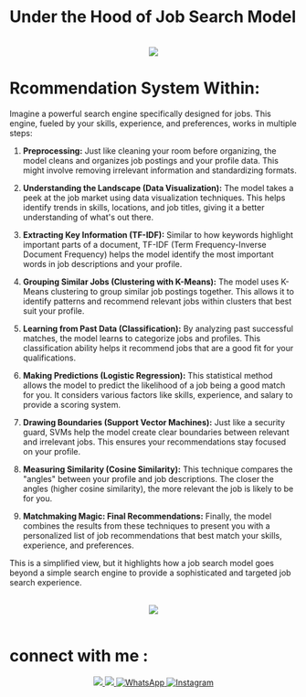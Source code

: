 # Under the Hood of Job Search Model

<br>
<div align="center">
    <img src="https://user-images.githubusercontent.com/73097560/115834477-dbab4500-a447-11eb-908a-139a6edaec5c.gif" />
</div>
<be>

# Rcommendation System Within:

Imagine a powerful search engine specifically designed for jobs. This engine, fueled by your skills, experience, and preferences, works in multiple steps:

1. **Preprocessing:** Just like cleaning your room before organizing, the model cleans and organizes job postings and your profile data. This might involve removing irrelevant information and standardizing formats.
   
2. **Understanding the Landscape (Data Visualization):** The model takes a peek at the job market using data visualization techniques. This helps identify trends in skills, locations, and job titles, giving it a better understanding of what's out there.
   
3. **Extracting Key Information (TF-IDF):** Similar to how keywords highlight important parts of a document, TF-IDF (Term Frequency-Inverse Document Frequency) helps the model identify the most important words in job descriptions and your profile.
   
4. **Grouping Similar Jobs (Clustering with K-Means):** The model uses K-Means clustering to group similar job postings together. This allows it to identify patterns and recommend relevant jobs within clusters that best suit your profile.
   
5. **Learning from Past Data (Classification):** By analyzing past successful matches, the model learns to categorize jobs and profiles. This classification ability helps it recommend jobs that are a good fit for your qualifications.
   
6. **Making Predictions (Logistic Regression):** This statistical method allows the model to predict the likelihood of a job being a good match for you. It considers various factors like skills, experience, and salary to provide a scoring system.
   
7. **Drawing Boundaries (Support Vector Machines):** Just like a security guard, SVMs help the model create clear boundaries between relevant and irrelevant jobs. This ensures your recommendations stay focused on your profile.
   
8. **Measuring Similarity (Cosine Similarity):** This technique compares the "angles" between your profile and job descriptions. The closer the angles (higher cosine similarity), the more relevant the job is likely to be for you.
   
9. **Matchmaking Magic: Final Recommendations:** Finally, the model combines the results from these techniques to present you with a personalized list of job recommendations that best match your skills, experience, and preferences.

This is a simplified view, but it highlights how a job search model goes beyond a simple search engine to provide a sophisticated and targeted job search experience.

<br>
<div align="center">
    <img src="https://user-images.githubusercontent.com/73097560/115834477-dbab4500-a447-11eb-908a-139a6edaec5c.gif" />
</div>
<br>


# connect with me :

<div align="center">
 <a href="https://www.linkedin.com/in/mohamed-mosaad-85840b254" target="_blank">
        <img src="https://img.shields.io/badge/LinkedIn-0077B5?style=for-the-badge&logo=linkedin&logoColor=white" target="_blank" />
    </a>
 <a href="mailto:muhamed.mosadd@gmail.com">
    <img src="https://img.shields.io/badge/Gmail-333333?style=for-the-badge&logo=gmail&logoColor=red" />
  </a>
   <a href="https://wa.me/20106981595" target="_blank">
      <img src="https://img.shields.io/badge/WhatsApp-25D366?style=for-the-badge&logo=whatsapp&logoColor=white" target="_blank" alt="WhatsApp">
   </a>
     </a>
   <a href="https://www.instagram.com/mmosad22" target="_blank">
      <img src="https://img.shields.io/badge/Instagram-E4405F?style=for-the-badge&logo=instagram&logoColor=white" target="_blank" alt="Instagram">
   </a>
</div>
